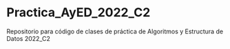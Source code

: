 # Practica_AyED_2022_C2
Repositorio para código de clases de práctica de Algoritmos y Estructura de Datos 2022_C2
